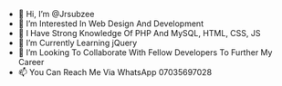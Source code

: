 - 👋 Hi, I’m @Jrsubzee
- 👀 I’m Interested In Web Design And Development
- 🤟 I Have Strong Knowledge Of PHP And MySQL, HTML, CSS, JS
- 🌱 I’m Currently Learning jQuery
- 💞️ I’m Looking To Collaborate With Fellow Developers To Further My Career
- 📫 You Can Reach Me Via WhatsApp 07035697028

<!---
Jrsubzee/Jrsubzee is a ✨ special ✨ repository because its `README.md` (this file) appears on your GitHub profile.
You can click the Preview link to take a look at your changes.
--->
